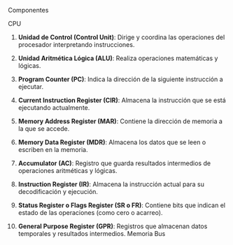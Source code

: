Componentes

CPU
1. **Unidad de Control (Control Unit)**: Dirige y coordina las operaciones del procesador interpretando instrucciones.
    
2. **Unidad Aritmética Lógica (ALU)**: Realiza operaciones matemáticas y lógicas.
    
3. **Program Counter (PC)**: Indica la dirección de la siguiente instrucción a ejecutar.
    
4. **Current Instruction Register (CIR)**: Almacena la instrucción que se está ejecutando actualmente.
    
5. **Memory Address Register (MAR)**: Contiene la dirección de memoria a la que se accede.
    
6. **Memory Data Register (MDR)**: Almacena los datos que se leen o escriben en la memoria.
    
7. **Accumulator (AC)**: Registro que guarda resultados intermedios de operaciones aritméticas y lógicas.
    
8. **Instruction Register (IR)**: Almacena la instrucción actual para su decodificación y ejecución.
    
9. **Status Register o Flags Register (SR o FR)**: Contiene bits que indican el estado de las operaciones (como cero o acarreo).
    
10. **General Purpose Register (GPR)**: Registros que almacenan datos temporales y resultados intermedios.
Memoria
Bus
